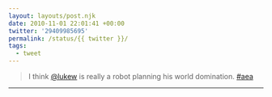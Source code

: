 ```yaml
---
layout: layouts/post.njk
date: 2010-11-01 22:01:41 +00:00
twitter: '29409985695'
permalink: /status/{{ twitter }}/
tags: 
  - tweet
---
```


> I think [@lukew](https://twitter.com/lukew) is really a robot planning his world domination. [#aea](https://twitter.com/hashtag/aea)

---
